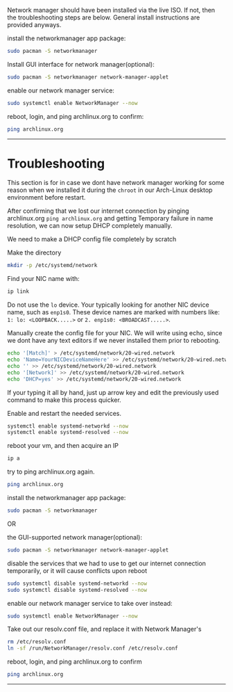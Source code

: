 Network manager should have been installed via the live ISO. If not, then the troubleshooting steps are below. General install instructions are provided anyways.

install the networkmanager app package:
```bash
sudo pacman -S networkmanager
```

Install GUI interface for network manager(optional):

```bash
sudo pacman -S networkmanager network-manager-applet
```

enable our network manager service:

```bash
sudo systemctl enable NetworkManager --now
```

reboot, login, and ping archlinux.org to confirm:

```bash
ping archlinux.org
```
---

# Troubleshooting

This section is for in case we dont have network manager working for some reason when we installed it during the `chroot` in our Arch-Linux desktop environment before restart.

After confirming that we lost our internet connection by pinging archlinux.org
`ping archlinux.org` and getting Temporary failure in name resolution, we can now setup DHCP completely manually.

We need to make a DHCP config file completely by scratch

Make the directory

```bash
mkdir -p /etc/systemd/network
```

Find your NIC name with:

```bash
ip link
```

Do not use the `lo` device. Your typically looking for another NIC device name, such as `enp1s0`. These device names are marked with numbers like: `1: lo: <LOOPBACK.....>` or `2. enp1s0: <BROADCAST.....>`.

Manually create the config file for your NIC. We will write using echo, since we dont have any text editors if we never installed them prior to rebooting.

```bash
echo '[Match]' > /etc/systemd/network/20-wired.network
echo 'Name=YourNICDeviceNameHere' >> /etc/systemd/network/20-wired.network
echo '' >> /etc/systemd/network/20-wired.network
echo '[Network]' >> /etc/systemd/network/20-wired.network
echo 'DHCP=yes' >> /etc/systemd/network/20-wired.network
 ```

If your typing it all by hand, just up arrow key and edit the previously used command to make this process quicker.

Enable and restart the needed services.

```bash
systemctl enable systemd-networkd --now
systemctl enable systemd-resolved --now
```

reboot your vm, and then acquire an IP

```bash
ip a
```

try to ping archlinux.org again.

```bash
ping archlinux.org
```

install the networkmanager app package:

```bash
sudo pacman -S networkmanager
```

OR

the GUI-supported network manager(optional):

```bash
sudo pacman -S networkmanager network-manager-applet
```

disable the services that we had to use to get our internet connection temporarily, or it will cause conflicts upon reboot

```bash
sudo systemctl disable systemd-networkd --now
sudo systemctl disable systemd-resolved --now
```

enable our network manager service to take over instead:

```bash
sudo systemctl enable NetworkManager --now
```

Take out our resolv.conf file, and replace it with Network Manager's

```bash
rm /etc/resolv.conf
ln -sf /run/NetworkManager/resolv.conf /etc/resolv.conf
```

reboot, login, and ping archlinux.org to confirm

```bash
ping archlinux.org
```

---

